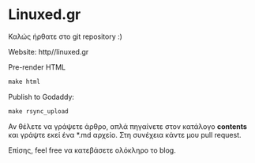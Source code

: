 Linuxed.gr
==========

Καλώς ήρθατε στο git repository :)

Website: http//linuxed.gr

Pre-render HTML
```python
make html
```

Publish to Godaddy:
```python
make rsync_upload
```

Αν θέλετε να γράψετε άρθρο, απλά πηγαίνετε στον κατάλογο **contents** και γράψτε εκεί ένα *.md αρχείο. Στη συνέχεια κάντε μου pull request.

Επίσης, feel free να κατεβάσετε ολόκληρο το blog.
